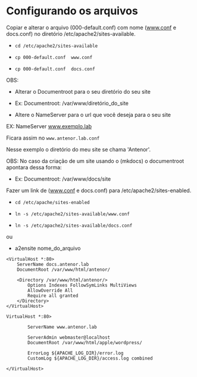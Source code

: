 # Configurando os arquivos

Copiar e alterar o arquivo (000-default.conf) com nome (www.conf e docs.conf) no diretório /etc/apache2/sites-available.

  - `cd /etc/apache2/sites-available`

  - `cp 000-default.conf  www.conf`

  - `cp 000-default.conf  docs.conf`

OBS: 

-  Alterar o Documentroot para o seu diretório do seu site

-   Ex: Documentroot:  /var/www/diretório_do_site

-   Altere o NameServer para o url que você deseja para o seu site

EX: NameServer www.exemplo.lab

Ficara assim no `www.antenor.lab.conf`

Nesse exemplo o diretório do meu site se chama 'Antenor'.

OBS: No caso da criação de um site usando o (mkdocs) o documentroot apontara dessa forma:

-   Ex: Documentroot:  /var/www/docs/site

Fazer um link de (www.conf e docs.conf) para /etc/apache2/sites-enabled.

-   `cd /etc/apache/sites-enabled`

-   `ln -s /etc/apache2/sites-available/www.conf`

-   `ln -s /etc/apache2/sites-available/docs.conf`

ou

-   a2ensite nome_do_arquivo

```
<VirtualHost *:80>
    ServerName docs.antenor.lab
    DocumentRoot /var/www/html/antenor/

    <Directory /var/www/html/antenor/>
        Options Indexes FollowSymLinks MultiViews
        AllowOverride All
        Require all granted
    </Directory>
</VirtualHost>

```

```
VirtualHost *:80>

        ServerName www.antenor.lab

        ServerAdmin webmaster@localhost
        DocumentRoot /var/www/html/apple/wordpress/

        ErrorLog ${APACHE_LOG_DIR}/error.log
        CustomLog ${APACHE_LOG_DIR}/access.log combined

</VirtualHost>



```
